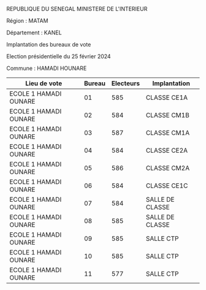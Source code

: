 REPUBLIQUE DU SENEGAL MINISTERE DE L'INTERIEUR

Région : MATAM

Département : KANEL

Implantation des bureaux de vote

Election présidentielle du 25 février 2024

Commune : HAMADI HOUNARE

| Lieu de vote | Bureau | Electeurs | Implantation |
| - | - | - | - |
| ECOLE 1 HAMADI OUNARE | 01 | 585 | CLASSE CE1A |
| ECOLE 1 HAMADI OUNARE | 02 | 584 | CLASSE CM1B |
| ECOLE 1 HAMADI OUNARE | 03 | 587 | CLASSE CM1A |
| ECOLE 1 HAMADI OUNARE | 04 | 584 | CLASSE CE2A |
| ECOLE 1 HAMADI OUNARE | 05 | 586 | CLASSE CM2A |
| ECOLE 1 HAMADI OUNARE | 06 | 584 | CLASSE CE1C |
| ECOLE 1 HAMADI OUNARE | 07 | 584 | SALLE DE CLASSE |
| ECOLE 1 HAMADI OUNARE | 08 | 585 | SALLE DE CLASSE |
| ECOLE 1 HAMADI OUNARE | 09 | 585 | SALLE CTP |
| ECOLE 1 HAMADI OUNARE | 10 | 585 | SALLE CTP |
| ECOLE 1 HAMADI OUNARE | 11 | 577 | SALLE CTP |

<!-- PageNumber="6/17" -->
